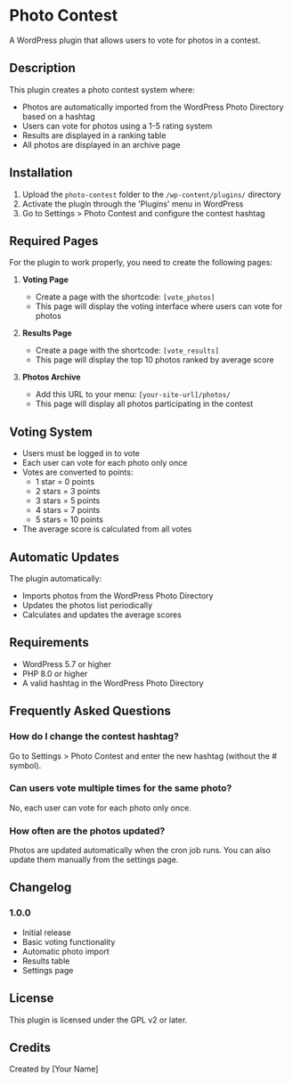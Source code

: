# Photo Contest

A WordPress plugin that allows users to vote for photos in a contest.

## Description

This plugin creates a photo contest system where:
- Photos are automatically imported from the WordPress Photo Directory based on a hashtag
- Users can vote for photos using a 1-5 rating system
- Results are displayed in a ranking table
- All photos are displayed in an archive page

## Installation

1. Upload the `photo-contest` folder to the `/wp-content/plugins/` directory
2. Activate the plugin through the 'Plugins' menu in WordPress
3. Go to Settings > Photo Contest and configure the contest hashtag

## Required Pages

For the plugin to work properly, you need to create the following pages:

1. **Voting Page**
   - Create a page with the shortcode: `[vote_photos]`
   - This page will display the voting interface where users can vote for photos

2. **Results Page**
   - Create a page with the shortcode: `[vote_results]`
   - This page will display the top 10 photos ranked by average score

3. **Photos Archive**
   - Add this URL to your menu: `[your-site-url]/photos/`
   - This page will display all photos participating in the contest

## Voting System

- Users must be logged in to vote
- Each user can vote for each photo only once
- Votes are converted to points:
  - 1 star = 0 points
  - 2 stars = 3 points
  - 3 stars = 5 points
  - 4 stars = 7 points
  - 5 stars = 10 points
- The average score is calculated from all votes

## Automatic Updates

The plugin automatically:
- Imports photos from the WordPress Photo Directory
- Updates the photos list periodically
- Calculates and updates the average scores

## Requirements

- WordPress 5.7 or higher
- PHP 8.0 or higher
- A valid hashtag in the WordPress Photo Directory

## Frequently Asked Questions

### How do I change the contest hashtag?
Go to Settings > Photo Contest and enter the new hashtag (without the # symbol).

### Can users vote multiple times for the same photo?
No, each user can vote for each photo only once.

### How often are the photos updated?
Photos are updated automatically when the cron job runs. You can also update them manually from the settings page.

## Changelog

### 1.0.0
- Initial release
- Basic voting functionality
- Automatic photo import
- Results table
- Settings page

## License

This plugin is licensed under the GPL v2 or later.

## Credits

Created by [Your Name] 